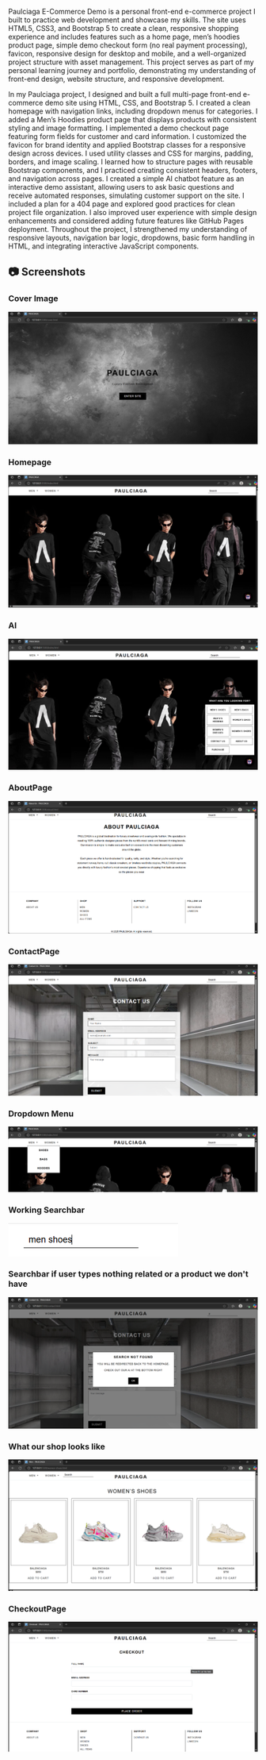Paulciaga E-Commerce Demo is a personal front-end e-commerce project I built to practice web development and showcase my skills. The site uses HTML5, CSS3, and Bootstrap 5 to create a clean, responsive shopping experience and includes features such as a home page, men’s hoodies product page, simple demo checkout form (no real payment processing), favicon, responsive design for desktop and mobile, and a well-organized project structure with asset management. This project serves as part of my personal learning journey and portfolio, demonstrating my understanding of front-end design, website structure, and responsive development.

In my Paulciaga project, I designed and built a full multi-page front-end e-commerce demo site using HTML, CSS, and Bootstrap 5. I created a clean homepage with navigation links, including dropdown menus for categories. I added a Men’s Hoodies product page that displays products with consistent styling and image formatting. I implemented a demo checkout page featuring form fields for customer and card information. I customized the favicon for brand identity and applied Bootstrap classes for a responsive design across devices. I used utility classes and CSS for margins, padding, borders, and image scaling. I learned how to structure pages with reusable Bootstrap components, and I practiced creating consistent headers, footers, and navigation across pages. I created a simple AI chatbot feature as an interactive demo assistant, allowing users to ask basic questions and receive automated responses, simulating customer support on the site. I included a plan for a 404 page and explored good practices for clean project file organization. I also improved user experience with simple design enhancements and considered adding future features like GitHub Pages deployment. Throughout the project, I strengthened my understanding of responsive layouts, navigation bar logic, dropdowns, basic form handling in HTML, and integrating interactive JavaScript components.


## 📷 Screenshots

### Cover Image
![Image alt](https://github.com/paulcodes777/Paulciaga/blob/86cdab6a4be3c1c9905da1a7a68a2c882a1c7edd/Screenshot%202025-05-14%20121645.png)

### Homepage
![Image alt](https://github.com/paulcodes777/Paulciaga/blob/34be1dc49a54432fd2e36b3e0e332888f87ecaaa/home.png)

### AI 
![Image alt](https://github.com/paulcodes777/Paulciaga/blob/df00e1001a24a62e9c1bdf219a2c93ce345efd47/AI.png)

### AboutPage
![Image alt](https://github.com/paulcodes777/Paulciaga/blob/bd83c32dfb1617be62e2466190c0da8adf924581/about.png)

### ContactPage
![Image alt](https://github.com/paulcodes777/Paulciaga/blob/eed8196bea1ccdd2b5ee99b7307925af1eefdda1/contact.png)

### Dropdown Menu
![Image alt](https://github.com/paulcodes777/Paulciaga/blob/f5f2c22caff9d48ea42328127e7387318afc0d27/dropdown.png)

### Working Searchbar
![Image alt](https://github.com/paulcodes777/Paulciaga/blob/f7d8582b2cc60fb1513f5f5ddef7912ee23867dc/searchbar.png)

### Searchbar if user types nothing related or a product we don't have
![Image alt](https://github.com/paulcodes777/Paulciaga/blob/8c5da60e0d9ccb5bff538f6a65f1f413d9864b96/search.png)

### What our shop looks like 
![Image alt](https://github.com/paulcodes777/Paulciaga/blob/476a66f50ae0ac228a87be11b631d2bc3af82034/shop.png)

### CheckoutPage
![Image alt](https://github.com/paulcodes777/Paulciaga/blob/eaccab93a5ff42523b898c5a24f3e297aadf3985/checkout.png)
